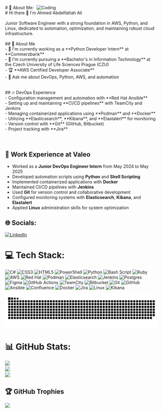 <img align="right" alt="Coding" width="400" src="https://media.giphy.com/media/78XCFBGOlS6keY1Bil/giphy.gif?cid=ecf05e47z7aad99mhr6502zkyacefmnmvwiurx9aotv5bpos&ep=v1_gifs_search&rid=giphy.gif&ct=g">
# 💫 About Me:
# Hi there 👋 I'm Ahmed Abdelfattah Ali<br><br>Junior Software Engineer with a strong foundation in AWS, Python, and Linux, dedicated to automation, optimization, and maintaining robust cloud infrastructure.<br><br>## 🚀 About Me<br>- 🔭 I'm currently working as a **Python Developer Intern** at **Commerzbank**<br>- 🌱 I'm currently pursuing a **Bachelor's in Information Technology** at the Czech University of Life Sciences Prague (CZU)<br>- 🏆 **AWS Certified Developer Associate**<br>- 💬 Ask me about DevOps, Python, AWS, and automation<br><br><br>## 🔥 DevOps Experience<br>- Configuration management and automation with **Red Hat Ansible**<br>- Setting up and maintaining **CI/CD pipelines** with TeamCity and Jenkins<br>- Managing containerized applications using **Podman** and **Docker**<br>- Utilizing **Elasticsearch**, **Kibana**, and **Elastalert** for monitoring<br>- Version control with **Git** (GitHub, Bitbucket)<br>- Project tracking with **Jira**<br><br><br>

## 💼 Work Experience at Valeo
- Worked as a **Junior DevOps Engineer Intern** from May 2024 to May 2025
- Developed automation scripts using **Python** and **Shell Scripting**
- Implemented containerized applications with **Docker**
- Maintained CI/CD pipelines with **Jenkins**
- Used **Git** for version control and collaborative development
- Configured monitoring systems with **Elasticsearch**, **Kibana**, and **Elastalert**
- Applied **Linux** administration skills for system optimization
## 🌐 Socials:
[![LinkedIn](https://img.shields.io/badge/LinkedIn-%230077B5.svg?logo=linkedin&logoColor=white)](https://linkedin.com/in/www.linkedin.com/in/ahmed-546498268) 

# 💻 Tech Stack:
![C#](https://img.shields.io/badge/c%23-%23239120.svg?style=for-the-badge&logo=csharp&logoColor=white) ![CSS3](https://img.shields.io/badge/css3-%231572B6.svg?style=for-the-badge&logo=css3&logoColor=white) ![HTML5](https://img.shields.io/badge/html5-%23E34F26.svg?style=for-the-badge&logo=html5&logoColor=white) ![PowerShell](https://img.shields.io/badge/PowerShell-%235391FE.svg?style=for-the-badge&logo=powershell&logoColor=white) ![Python](https://img.shields.io/badge/python-3670A0?style=for-the-badge&logo=python&logoColor=ffdd54) ![Bash Script](https://img.shields.io/badge/bash_script-%23121011.svg?style=for-the-badge&logo=gnu-bash&logoColor=white) ![Ruby](https://img.shields.io/badge/ruby-%23CC342D.svg?style=for-the-badge&logo=ruby&logoColor=white) ![AWS](https://img.shields.io/badge/AWS-%23FF9900.svg?style=for-the-badge&logo=amazon-aws&logoColor=white) ![Red Hat](https://img.shields.io/badge/Red%20Hat-EE0000?style=for-the-badge&logo=redhat&logoColor=white) ![Podman](https://img.shields.io/badge/Podman-892CA0?style=for-the-badge&logo=podman&logoColor=white) ![Elasticsearch](https://img.shields.io/badge/elasticsearch-%230377CC.svg?style=for-the-badge&logo=elasticsearch&logoColor=white) ![Jenkins](https://img.shields.io/badge/jenkins-%232C5263.svg?style=for-the-badge&logo=jenkins&logoColor=white) ![Postgres](https://img.shields.io/badge/postgres-%23316192.svg?style=for-the-badge&logo=postgresql&logoColor=white) ![Figma](https://img.shields.io/badge/figma-%23F24E1E.svg?style=for-the-badge&logo=figma&logoColor=white) ![GitHub Actions](https://img.shields.io/badge/github%20actions-%232671E5.svg?style=for-the-badge&logo=githubactions&logoColor=white) ![TeamCity](https://img.shields.io/badge/teamcity-000000.svg?style=for-the-badge&logo=teamcity&logoColor=white) ![Bitbucket](https://img.shields.io/badge/bitbucket-%230047B3.svg?style=for-the-badge&logo=bitbucket&logoColor=white) ![Git](https://img.shields.io/badge/git-%23F05033.svg?style=for-the-badge&logo=git&logoColor=white) ![GitHub](https://img.shields.io/badge/github-%23121011.svg?style=for-the-badge&logo=github&logoColor=white) ![Ansible](https://img.shields.io/badge/ansible-%231A1918.svg?style=for-the-badge&logo=ansible&logoColor=white) ![Confluence](https://img.shields.io/badge/confluence-%23172BF4.svg?style=for-the-badge&logo=confluence&logoColor=white) ![Docker](https://img.shields.io/badge/docker-%230db7ed.svg?style=for-the-badge&logo=docker&logoColor=white) ![Jira](https://img.shields.io/badge/jira-%230A0FFF.svg?style=for-the-badge&logo=jira&logoColor=white) ![Linux](https://img.shields.io/badge/Linux-FCC624?style=for-the-badge&logo=linux&logoColor=black) ![Kibana](https://img.shields.io/badge/Kibana-005571?style=for-the-badge&logo=Kibana&logoColor=white)


<picture>
   <img alt="github-snake" src="https://raw.githubusercontent.com/Ahmed-tantawy/Ahmed-tantawy/output/github-snake.svg" />
  <source media="(prefers-color-scheme: dark)" srcset="https://raw.githubusercontent.com/Ahmed-tantawy/Ahmed-tantawy/output/github-snake-dark.svg" />
  <source media="(prefers-color-scheme: light)" srcset="https://raw.githubusercontent.com/Ahmed-tantawy/Ahmed-tantawy/output/github-snake.svg" />
</picture>

# 📊 GitHub Stats:
![](https://nirzak-streak-stats.vercel.app/?user=Ahmed-tantawy&theme=radical&hide_border=false)<br/>
![](https://github-readme-stats.vercel.app/api?username=Ahmed-tantawy&theme=radical&hide_border=false&include_all_commits=true&count_private=true)<br/>
![](https://github-readme-stats.vercel.app/api/top-langs/?username=Ahmed-tantawy&theme=radical&hide_border=false&include_all_commits=true&count_private=true&layout=compact)

## 🏆 GitHub Trophies
![](https://github-profile-trophy.vercel.app/?username=Ahmed-tantawy&theme=tokyonight&no-frame=false&no-bg=true&margin-w=4)



